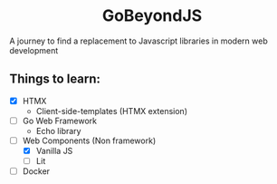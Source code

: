 <h1 align="center">GoBeyondJS</h1>
A journey to find a replacement to Javascript libraries in modern web development

## Things to learn:
- [x] HTMX
    - Client-side-templates (HTMX extension)
- [ ] Go Web Framework
    - Echo library
- [ ] Web Components (Non framework)
    - [x] Vanilla JS
    - [ ] Lit
- [ ] Docker
